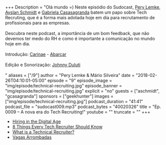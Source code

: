 +++
Description = "Olá mundo =) Neste episódio do Sudocast, [Pery Lemke](https://www.twitter.com/perylemke), [Ayslan Schmidt](https://twitter.com/ayschmidt) e [Gabriela Casasagranda](https://twitter.com/gabicasagranda) batem um papo sobre Tech Recruting, que é a forma mais adotada hoje em dia para recrutamento de profissionais para as empresas.<br/><br/> Descubra neste podcast, a importância de um bom feedback, que não devemos ter medo do RH e como é importante a comunicação no mundo hoje em dia.<br/><br/> Introdução: [Carinae](https://www.facebook.com/acarinae/) - [Abarcar](https://www.youtube.com/watch?v=NvLkTyrZBcg)<br/><br/> Edição e Sonorização: [Johnny Duluti](https://www.youtube.com/ferraduravideo)<br/><br/>"
aliases = ["/9"]
author = "Pery Lemke & Mário Silveira"
date = "2018-02-26T04:10:01-05:00"
episode = "9"
episode_image = "img/episode/technical-recruiting.jpg"
episode_banner = "img/episode/technical-recruiting.jpg"
explicit = "no"
guests = ["aschmidt", "gcasagranda"]
sponsors = ["geekhunter"]
images = ["img/episode/technical-recruiting.jpg"]
podcast_duration = "41:41"
podcast_file = "sudocast009.mp3"
podcast_bytes = "40020326"
title = "Ep. 0009 – A nova era do Tech Recruiting!"
youtube = ""
truncate = ""
+++
* [Hiring in the Digital Age](https://www.businessnewsdaily.com/6975-future-of-recruiting.html)
* [8 Things Every Tech Recruiter Should Know](https://www.forbes.com/sites/quora/2015/01/26/8-things-every-tech-recruiter-should-know/#28f347b46649)
* [What is a Technical Recruiter?](https://blog.hackerrank.com/what-technical-recruiter/)
* [Vagas Arrombadas](https://www.facebook.com/vagasVTNC/)